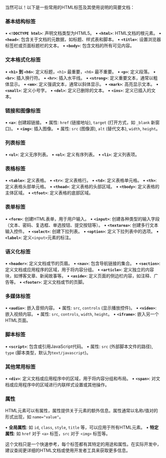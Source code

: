 当然可以！以下是一些常用的HTML标签及其使用说明的简要文档：

### 基本结构标签
• **`<!DOCTYPE html>`**: 声明文档类型为HTML5。
• **`<html>`**: HTML文档的根元素。
• **`<head>`**: 包含关于文档的元数据，如标题、样式表和脚本。
• **`<title>`**: 设置浏览器标签栏或页面标题栏的文本。
• **`<body>`**: 包含文档的所有可见内容。

### 文本格式化标签
• **`<h1>` 到 `<h6>`**: 定义标题，`<h1>` 最重要，`<h6>` 最不重要。
• **`<p>`**: 定义段落。
• **`<br>`**: 插入换行符。
• **`<hr>`**: 插入水平线。
• **`<strong>`**: 定义重要文本，通常以粗体显示。
• **`<em>`**: 定义强调文本，通常以斜体显示。
• **`<mark>`**: 高亮显示文本。
• **`<small>`**: 定义小号字。
• **`<del>`**: 定义已删除的文本。
• **`<ins>`**: 定义已插入的文本。

### 链接和图像标签
• **`<a>`**: 创建超链接。
  • 属性: `href` (链接地址), `target` (打开方式，如 `_blank` 新窗口)。
• **`<img>`**: 插入图像。
  • 属性: `src` (图像源), `alt` (替代文本), `width`, `height`。

### 列表标签
• **`<ul>`**: 定义无序列表。
• **`<ol>`**: 定义有序列表。
• **`<li>`**: 定义列表项。

### 表格标签
• **`<table>`**: 定义表格。
• **`<tr>`**: 定义表格行。
• **`<td>`**: 定义表格单元格。
• **`<th>`**: 定义表格头部单元格。
• **`<thead>`**: 定义表格的头部区域。
• **`<tbody>`**: 定义表格的主体区域。
• **`<tfoot>`**: 定义表格的底部区域。

### 表单标签
• **`<form>`**: 创建HTML表单，用于用户输入。
• **`<input>`**: 创建各种类型的输入字段（文本、密码、复选框、单选按钮、提交按钮等）。
• **`<textarea>`**: 创建多行文本输入控件。
• **`<select>`**: 创建下拉列表。
• **`<option>`**: 定义下拉列表中的选项。
• **`<label>`**: 定义`<input>`元素的标注。

### 语义化标签
• **`<header>`**: 定义文档或节的页眉。
• **`<nav>`**: 包含导航链接的集合。
• **`<section>`**: 定义文档或应用程序的区域，用于将内容分组。
• **`<article>`**: 定义独立的内容块，如博客文章、新闻故事等。
• **`<aside>`**: 定义页面的侧边栏内容，如注释、广告等。
• **`<footer>`**: 定义文档或节的页脚。

### 多媒体标签
• **`<audio>`**: 嵌入音频内容。
  • 属性: `src`, `controls` (显示播放控件)。
• **`<video>`**: 嵌入视频内容。
  • 属性: `src`, `controls`, `width`, `height`。
• **`<iframe>`**: 嵌入另一个HTML页面。

### 脚本标签
• **`<script>`**: 包含或引用JavaScript代码。
  • 属性: `src` (外部脚本文件的路径), `type` (脚本类型，默认为`text/javascript`)。

### 其他常用标签
• **`<div>`**: 定义文档或应用程序中的区域，用于将内容分组和布局。
• **`<span>`**: 对文档或应用程序中的区域进行内联样式设置或其他操作。

### 属性
HTML元素可以有属性，属性提供关于元素的额外信息。属性通常以名称/值对的形式出现，如 `name="value"`。

• **全局属性**: 如 `id`, `class`, `style`, `title` 等，可以应用于所有HTML元素。
• **特定属性**: 如 `href` 对于 `<a>` 标签，`src` 对于 `<img>` 标签等。

这个文档只是一个快速参考，每个标签都有其特定的用途和属性。在实际开发中，建议查阅更详细的HTML文档或使用开发者工具来获取更多信息。